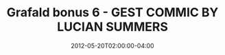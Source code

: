 ---
title: "Grafald bonus 6 - GEST COMMIC BY LUCIAN SUMMERS"
type: "image"
date: 2012-05-20T02:00:00-04:00
draft: false
categories: ["Projects"]
image_path: "../img/2012/bonus_6.png"
alt_text: ""
---